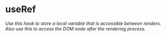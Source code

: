# useRef

_Use this hook to store a local variable that is accessible between renders. Also use this to access the DOM node after the rendering process._

